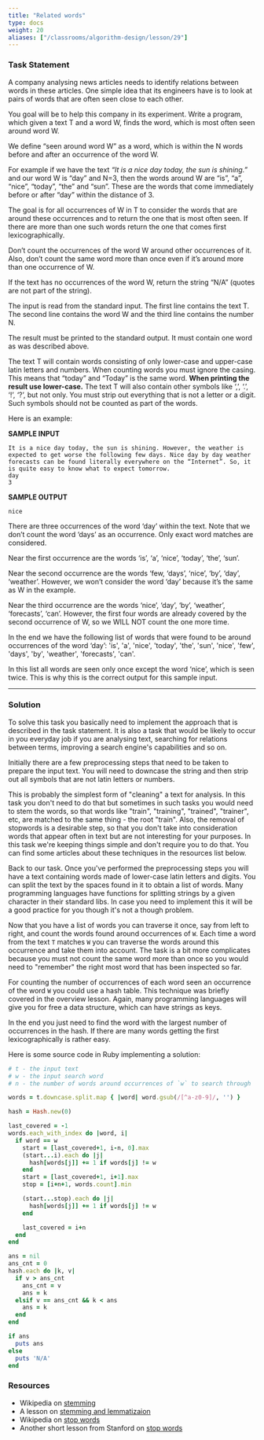```yaml
---
title: "Related words"
type: docs
weight: 20
aliases: ["/classrooms/algorithm-design/lesson/29"]
---
```

### Task Statement

A company analysing news articles needs to identify relations between words in these articles. One simple idea that its engineers have is to look at pairs of words that are often seen close to each other.

You goal will be to help this company in its experiment. Write a program, which given a text T and a word W, finds the word, which is most often seen around word W.

We define “seen around word W” as a word, which is within the N words before and after an occurrence of the word W.

For example if we have the text *“It is a nice day today, the sun is shining.”* and our word W is “day” and N=3, then the words around W are “is”, “a”, “nice”, “today”, “the” and “sun”. These are the words that come immediately before or after “day” within the distance of 3.

The goal is for all occurrences of W in T to consider the words that are around these occurrences and to return the one that is most often seen. If there are more than one such words return the one that comes first lexicographically.

Don’t count the occurrences of the word W around other occurrences of it. Also, don’t count the same word more than once even if it’s around more than one occurrence of W.

If the text has no occurrences of the word W, return the string “N/A” (quotes are not part of the string).

The input is read from the standard input. The first line contains the text T. The second line contains the word W and the third line contains the number N.

The result must be printed to the standard output. It must contain one word as was described above.

The text T will contain words consisting of only lower-case and upper-case latin letters and numbers. When counting words you must ignore the casing. This means that “today” and “Today” is the same word. **When printing the result use lower-case.** The text T will also contain other symbols like ‘,’, ‘.’, ‘!’, ‘?’, but not only. You must strip out everything that is not a letter or a digit. Such symbols should not be counted as part of the words.

Here is an example:

**SAMPLE INPUT**

```
It is a nice day today, the sun is shining. However, the weather is expected to get worse the following few days. Nice day by day weather forecasts can be found literally everywhere on the “Internet”. So, it is quite easy to know what to expect tomorrow.
day
3
```

**SAMPLE OUTPUT**

```
nice
```

There are three occurrences of the word ‘day’ within the text. Note that we don’t count the word ‘days’ as an occurrence. Only exact word matches are considered.

Near the first occurrence are the words ‘is’, ‘a’, ‘nice’, ‘today’, ‘the’, ‘sun’.

Near the second occurrence are the words ‘few, ‘days’, ‘nice’, ‘by’, ‘day’, ‘weather’. However, we won’t consider the word ‘day’ because it’s the same as W in the example.

Near the third occurrence are the words ‘nice’, ‘day’, ‘by’, ‘weather’, ‘forecasts’, ‘can’. However, the first four words are already covered by the second occurrence of W, so we WILL NOT count the one more time.

In the end we have the following list of words that were found to be around occurrences of the word ‘day’: 'is', 'a', 'nice', 'today', 'the', 'sun', 'nice', 'few', 'days', 'by', 'weather', 'forecasts', 'can'.

In this list all words are seen only once except the word ‘nice’, which is seen twice. This is why this is the correct output for this sample input.

<hr/>

### Solution

To solve this task you basically need to implement the approach that is described in the task statement. It is also a task that would be likely to occur in you everyday job if you are analysing text, searching for relations between terms, improving a search engine's capabilities and so on.

Initially there are a few preprocessing steps that need to be taken to prepare the input text. You will need to downcase the string and then strip out all symbols that are not latin letters or numbers.

This is probably the simplest form of "cleaning" a text for analysis. In this task you don't need to do that but sometimes in such tasks you would need to stem the words, so that words like "train", "training", "trained", "trainer", etc, are matched to the same thing - the root "train". Also, the removal of stopwords is a desirable step, so that you don't take into consideration words that appear often in text but are not interesting for your purposes. In this task we're keeping things simple and don't require you to do that. You can find some articles about these techniques in the resources list below.

Back to our task. Once you've performed the preprocessing steps you will have a text containing words made of lower-case latin letters and digits. You can split the text by the spaces found in it to obtain a list of words. Many programming languages have functions for splitting strings by a given character in their standard libs. In case you need to implement this it will be a good practice for you though it's not a though problem.

Now that you have a list of words you can traverse it once, say from left to right, and count the words found around occurrences of `W`. Each time a word from the text `T` matches `W` you can traverse the words around this occurrence and take them into account. The task is a bit more complicates because you must not count the same word more than once so you would need to "remember" the right most word that has been inspected so far.

For counting the number of occurrences of each word seen an occurrence of the word `W` you could use a hash table. This technique was briefly covered in the overview lesson. Again, many programming languages will give you for free a data structure, which can have strings as keys.

In the end you just need to find the word with the largest number of occurrences in the hash. If there are many words getting the first lexicographically is rather easy.

Here is some source code in Ruby implementing a solution:

```ruby
# t - the input text
# w - the input search word
# n - the number of words around occurrences of `w` to search through

words = t.downcase.split.map { |word| word.gsub(/[^a-z0-9]/, '') }

hash = Hash.new(0)

last_covered = -1
words.each_with_index do |word, i|
  if word == w
    start = [last_covered+1, i-n, 0].max
    (start...i).each do |j|
      hash[words[j]] += 1 if words[j] != w
    end
    start = [last_covered+1, i+1].max
    stop = [i+n+1, words.count].min

    (start...stop).each do |j|
      hash[words[j]] += 1 if words[j] != w
    end

    last_covered = i+n
  end
end

ans = nil
ans_cnt = 0
hash.each do |k, v|
  if v > ans_cnt
    ans_cnt = v
    ans = k
  elsif v == ans_cnt && k < ans
    ans = k
  end
end

if ans
  puts ans
else
  puts 'N/A'
end
```

### Resources

- Wikipedia on [stemming](https://en.wikipedia.org/wiki/Stemming)
- A lesson on [stemming and lemmatizaion](http://nlp.stanford.edu/IR-book/html/htmledition/stemming-and-lemmatization-1.html)
- Wikipedia on [stop words](https://en.wikipedia.org/wiki/Stop_words)
- Another short lesson from Stanford on [stop words](http://nlp.stanford.edu/IR-book/html/htmledition/dropping-common-terms-stop-words-1.html)
